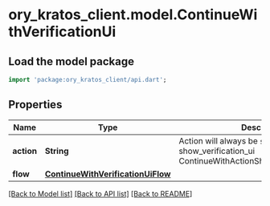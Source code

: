 # ory_kratos_client.model.ContinueWithVerificationUi

## Load the model package
```dart
import 'package:ory_kratos_client/api.dart';
```

## Properties
Name | Type | Description | Notes
------------ | ------------- | ------------- | -------------
**action** | **String** | Action will always be `show_verification_ui` show_verification_ui ContinueWithActionShowVerificationUIString | 
**flow** | [**ContinueWithVerificationUiFlow**](ContinueWithVerificationUiFlow.md) |  | 

[[Back to Model list]](../README.md#documentation-for-models) [[Back to API list]](../README.md#documentation-for-api-endpoints) [[Back to README]](../README.md)


